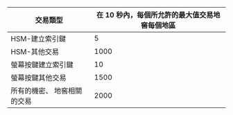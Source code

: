
| 交易類型 | 在 10 秒內，每個所允許的最大值交易地窖每個地區
--- | ---
| HSM-建立索引鍵 | 5
| HSM-其他交易 | 1000
| 螢幕按鍵建立索引鍵 | 10
| 螢幕按鍵其他交易 | 1500
| 所有的機密、 地窖相關的交易 | 2000
 
 
